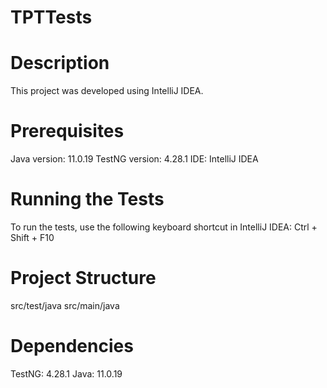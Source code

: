 # TPTTests

# Description
This project was developed using IntelliJ IDEA.

# Prerequisites
Java version: 11.0.19
TestNG version: 4.28.1
IDE: IntelliJ IDEA


# Running the Tests
To run the tests, use the following keyboard shortcut in IntelliJ IDEA:
Ctrl + Shift + F10


# Project Structure
src/test/java
src/main/java

# Dependencies
TestNG: 4.28.1
Java: 11.0.19
